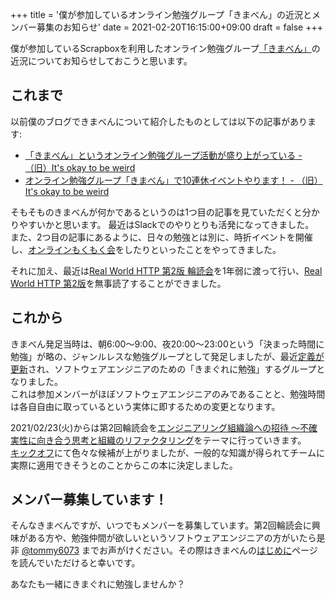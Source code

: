 +++
title = '僕が参加しているオンライン勉強グループ「きまべん」の近況とメンバー募集のお知らせ'
date = 2021-02-20T16:15:00+09:00
draft = false
+++

僕が参加しているScrapboxを利用したオンライン勉強グループ[「きまべん」](https://scrapbox.io/kimaben/)の近況についてお知らせしておこうと思います。

## これまで

以前僕のブログできまべんについて紹介したものとしては以下の記事があります:

* [「きまべん」というオンライン勉強グループ活動が盛り上がっている - （旧）It's okay to be weird](https://tkykhk.hatenablog.com/entry/2018/02/25/000000)
* [オンライン勉強グループ「きまべん」で10連休イベントやります！ - （旧）It's okay to be weird](https://tkykhk.hatenablog.com/entry/2019/04/24/200757)

そもそものきまべんが何かであるというのは1つ目の記事を見ていただくと分かりやすいかと思います。 最近はSlackでのやりとりも活発になってきました。   
また、2つ目の記事にあるように、日々の勉強とは別に、時折イベントを開催し、[オンラインもくもく会](https://scrapbox.io/kimaben/2020-03-22_%E7%AC%AC1%E5%9B%9E%E3%81%8D%E3%81%BE%E3%81%B9%E3%82%93%E3%82%AA%E3%83%B3%E3%83%A9%E3%82%A4%E3%83%B3%E3%82%82%E3%81%8F%E3%82%82%E3%81%8F%E4%BC%9A)をしたりといったことをやってきました。

それに加え、最近は[Real World HTTP 第2版 輪読会](https://scrapbox.io/kimaben/Real_World_HTTP_%E7%AC%AC%EF%BC%92%E7%89%88_%E8%BC%AA%E8%AA%AD%E4%BC%9A)を1年弱に渡って行い、[Real World HTTP 第2版](https://www.oreilly.co.jp/books/9784873119038/)を無事読了することができました。

## これから

きまべん発足当時は、朝6:00〜9:00、夜20:00〜23:00という「決まった時間に勉強」が略の、ジャンルレスな勉強グループとして発足しましたが、最近[定義が更新](https://scrapbox.io/kimaben/%E3%81%AF%E3%81%98%E3%82%81%E3%81%AB)され、ソフトウェアエンジニアのための「きまぐれに勉強」するグループとなりました。  
これは参加メンバーがほぼソフトウェアエンジニアのみであることと、勉強時間は各自自由に取っているという実体に即するための変更となります。

2021/02/23(火)からは第2回輪読会を[エンジニアリング組織論への招待 ～不確実性に向き合う思考と組織のリファクタリング](https://gihyo.jp/book/2018/978-4-7741-9605-3)をテーマに行っていきます。  
[キックオフ]((https://scrapbox.io/kimaben/%E7%AC%AC2%E5%9B%9E%E8%BC%AA%E8%AA%AD%E4%BC%9A%E3%82%AD%E3%83%83%E3%82%AF%E3%82%AA%E3%83%95%EF%BC%882021-02-20%EF%BC%89))にて色々な候補が上がりましたが、一般的な知識が得られてチームに実際に適用できそうとのことからこの本に決定しました。

## メンバー募集しています！

そんなきまべんですが、いつでもメンバーを募集しています。第2回輪読会に興味がある方や、勉強仲間が欲しいというソフトウェアエンジニアの方がいたら是非 [@tommy6073](https://twitter.com/tommy6073) までお声がけください。その際はきまべんの[はじめに](https://scrapbox.io/kimaben/%E3%81%AF%E3%81%98%E3%82%81%E3%81%AB)ページを読んでいただけると幸いです。

あなたも一緒にきまぐれに勉強しませんか？
